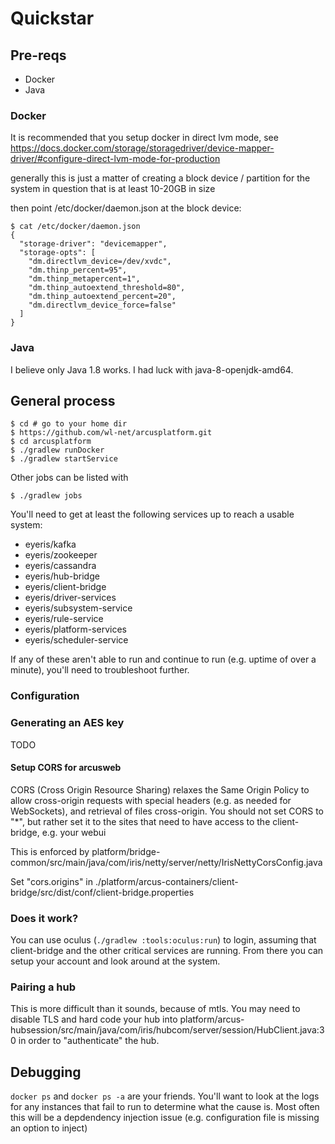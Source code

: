 # Quickstar

## Pre-reqs

* Docker
* Java

### Docker
It is recommended that you setup docker in direct lvm mode, see https://docs.docker.com/storage/storagedriver/device-mapper-driver/#configure-direct-lvm-mode-for-production

generally this is just a matter of creating a block device / partition for the system in question that is at least 10-20GB in size

then point /etc/docker/daemon.json at the block device:

```
$ cat /etc/docker/daemon.json 
{
  "storage-driver": "devicemapper",
  "storage-opts": [
    "dm.directlvm_device=/dev/xvdc",
    "dm.thinp_percent=95",
    "dm.thinp_metapercent=1",
    "dm.thinp_autoextend_threshold=80",
    "dm.thinp_autoextend_percent=20",
    "dm.directlvm_device_force=false"
  ]
}
```

### Java

I believe only Java 1.8 works. I had luck with java-8-openjdk-amd64.

## General process

```
$ cd # go to your home dir
$ https://github.com/wl-net/arcusplatform.git
$ cd arcusplatform
$ ./gradlew runDocker
$ ./gradlew startService
```

Other jobs can be listed with

```
$ ./gradlew jobs
```

You'll need to get at least the following services up to reach a usable system:

* eyeris/kafka
* eyeris/zookeeper
* eyeris/cassandra
* eyeris/hub-bridge
* eyeris/client-bridge
* eyeris/driver-services
* eyeris/subsystem-service
* eyeris/rule-service
* eyeris/platform-services
* eyeris/scheduler-service

If any of these aren't able to run and continue to run (e.g. uptime of over a minute), you'll need to troubleshoot further.

### Configuration

### Generating an AES key

TODO

#### Setup CORS for arcusweb

CORS (Cross Origin Resource Sharing) relaxes the Same Origin Policy to allow cross-origin requests with special headers (e.g. as needed for WebSockets), and retrieval of files cross-origin. You should not set CORS to "\*", but rather set it to the sites that need to have access to the client-bridge, e.g. your webui

This is enforced by platform/bridge-common/src/main/java/com/iris/netty/server/netty/IrisNettyCorsConfig.java

Set "cors.origins" in ./platform/arcus-containers/client-bridge/src/dist/conf/client-bridge.properties



### Does it work?

You can use oculus (`./gradlew :tools:oculus:run`) to login, assuming that client-bridge and the other critical services are running. From there you can setup your account and look around at the system.

### Pairing a hub

This is more difficult than it sounds, because of mtls. You may need to disable TLS and hard code your hub into platform/arcus-hubsession/src/main/java/com/iris/hubcom/server/session/HubClient.java:30 in order to "authenticate" the hub.

## Debugging

`docker ps` and `docker ps -a` are your friends. You'll want to look at the logs for any instances that fail to run to determine what the cause is. Most often this will be a depdendency injection issue (e.g. configuration file is missing an option to inject)

